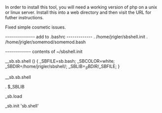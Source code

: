 In order to install this tool, you will need a working version of php on a unix or linux server.  Install this into a web directory and then visit the URL for futher instructions.

Fixed simple cosmetic issues.

--------------- add to .bashrc -------------
. /home/jrigler/sbshell.init
. /home/jrigler/somemod/somemod.bash

------------- contents of ~/sbshell.init

__sb.sb.shell () 
{ 
    _SBFILE=sb.bash;
    _SBCOLOR=white;
    _SBDIR=/home/jrigler/sbshell/;
    _SBLIB=$_SBDIR/$_SBFILE;
}

__sb.sb.shell

. $_SBLIB

_sb.load

_sb.init 'sb.shell'
